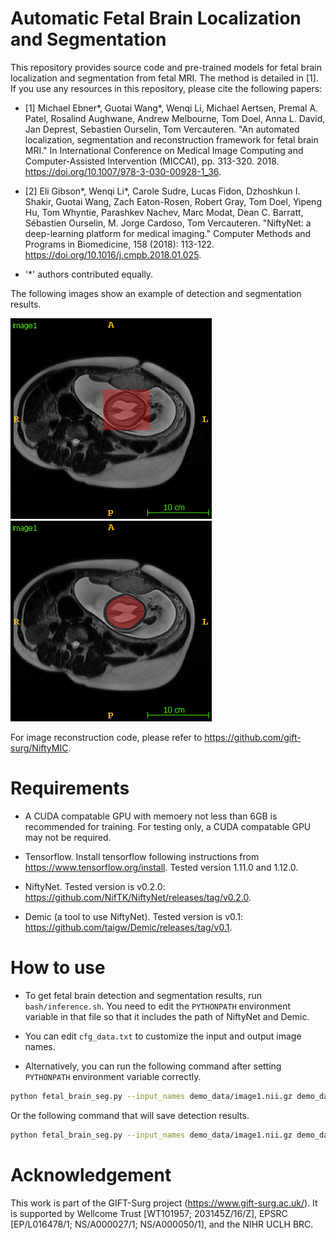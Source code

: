 # Automatic Fetal Brain Localization and Segmentation 
This repository provides source code and pre-trained models for fetal brain localization and segmentation from fetal MRI. The method is detailed in [1]. If you use any resources in this repository, please cite the following papers:

* [1] Michael Ebner*, Guotai Wang*, Wenqi Li, Michael Aertsen, Premal A. Patel, Rosalind Aughwane, Andrew Melbourne, Tom Doel, Anna L. David, Jan Deprest, Sebastien Ourselin, Tom Vercauteren. "An automated localization, segmentation and reconstruction framework for fetal brain MRI." In International Conference on Medical Image Computing and Computer-Assisted Intervention (MICCAI), pp. 313-320. 2018. https://doi.org/10.1007/978-3-030-00928-1_36.

* [2] Eli Gibson*, Wenqi Li*, Carole Sudre, Lucas Fidon, Dzhoshkun I. Shakir, Guotai Wang, Zach Eaton-Rosen, Robert Gray, Tom Doel, Yipeng Hu, Tom Whyntie, Parashkev Nachev, Marc Modat, Dean C. Barratt, Sébastien Ourselin, M. Jorge Cardoso, Tom Vercauteren.
"NiftyNet: a deep-learning platform for medical imaging." Computer Methods and Programs in Biomedicine, 158 (2018): 113-122. https://doi.org/10.1016/j.cmpb.2018.01.025.

*    '*' authors contributed equally.

The following images show an example of detection and segmentation results.

![detect result](./demo_data/detect.png)
![segment result](./demo_data/segment.png)

For image reconstruction code, please refer to https://github.com/gift-surg/NiftyMIC.

# Requirements
* A CUDA compatable GPU with memoery not less than 6GB is recommended for training. For testing only, a CUDA compatable GPU may not be required.

* Tensorflow. Install tensorflow following instructions from https://www.tensorflow.org/install. Tested version 1.11.0 and 1.12.0.

* NiftyNet. Tested version is v0.2.0: https://github.com/NifTK/NiftyNet/releases/tag/v0.2.0.

* Demic (a tool to use NiftyNet). Tested version is v0.1: https://github.com/taigw/Demic/releases/tag/v0.1.

# How to use
* To get fetal brain detection and segmentation results, run `bash/inference.sh`. You need to edit the `PYTHONPATH` environment variable in that file so that it includes the path of NiftyNet and Demic.

* You can edit `cfg_data.txt` to customize the input and output image names.

* Alternatively, you can run the following command after setting `PYTHONPATH` environment variable correctly.

```bash
python fetal_brain_seg.py --input_names demo_data/image1.nii.gz demo_data/image2.nii.gz --segment_output_names demo_data/image1_segment.nii.gz demo_data/image2_segment.nii.gz 
```

Or the following command that will save detection results.

```bash
python fetal_brain_seg.py --input_names demo_data/image1.nii.gz demo_data/image2.nii.gz --segment_output_names demo_data/image1_segment.nii.gz demo_data/image2_segment.nii.gz --detect_output_names demo_data/image1_detect.nii.gz demo_data/image2_detect.nii.gz
```

# Acknowledgement
This work is part of the GIFT-Surg project (https://www.gift-surg.ac.uk/). It is supported by Wellcome Trust [WT101957; 203145Z/16/Z], EPSRC [EP/L016478/1; NS/A000027/1; NS/A000050/1], and the NIHR UCLH BRC.
